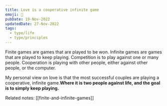 ```yaml
---
title: Love is a cooperative infinite game
emoji: 💑
pubDate: 19-Nov-2022
updatedDate: 27-Nov-2022
tags:
  - type/life
  - type/principles
---
```


Finite games are games that are played to be won. Infinite games are games that are played to keep playing. Competition is to play against one or many people. Cooperation is playing with other people, either against other people, or the computer.

My personal view on love is that the most successful couples are playing a cooperative, infinite game.**Where it is two people against life, and the goal is to simply keep playing.**

Related notes: [[finite-and-infinite-games]]
